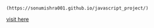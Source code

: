 ##
```
(https://sonumishra001.github.io/javascript_project/)
```
[visit here ](https://sonumishra001.github.io/javascript_project/)

